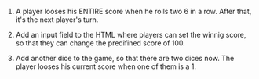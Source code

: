1. A player looses his ENTIRE score when he rolls two 6 in a row. After that, it's the next player's turn. 

2. Add an input field to the HTML where players can set the winnig score, so that they can change the predifined score of 100.

3. Add another dice to the game, so that there are two dices now. The player looses his current score when one of them is a 1.